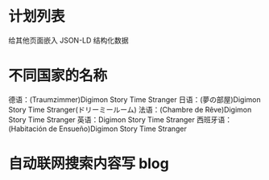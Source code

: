 # 计划列表

给其他页面嵌入 JSON-LD 结构化数据

# 不同国家的名称

德语：(Traumzimmer)Digimon Story Time Stranger
日语：(夢の部屋)Digimon Story Time Stranger(ドリーミールーム)
法语：(Chambre de Rêve)Digimon Story Time Stranger
英语：Digimon Story Time Stranger
西班牙语：(Habitación de Ensueño)Digimon Story Time Stranger

# 自动联网搜索内容写 blog

